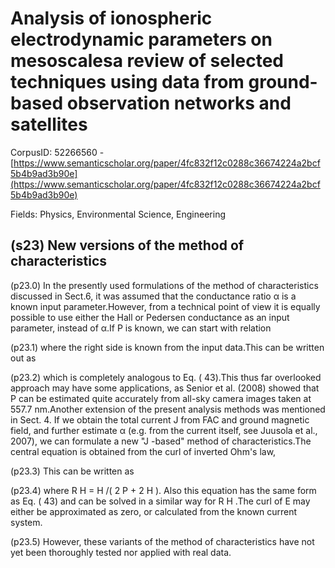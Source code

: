 # Analysis of ionospheric electrodynamic parameters on mesoscalesa review of selected techniques using data from ground-based observation networks and satellites

CorpusID: 52266560 - [https://www.semanticscholar.org/paper/4fc832f12c0288c36674224a2bcf5b4b9ad3b90e](https://www.semanticscholar.org/paper/4fc832f12c0288c36674224a2bcf5b4b9ad3b90e)

Fields: Physics, Environmental Science, Engineering

## (s23) New versions of the method of characteristics
(p23.0) In the presently used formulations of the method of characteristics discussed in Sect.6, it was assumed that the conductance ratio α is a known input parameter.However, from a technical point of view it is equally possible to use either the Hall or Pedersen conductance as an input parameter, instead of α.If P is known, we can start with relation

(p23.1) where the right side is known from the input data.This can be written out as

(p23.2) which is completely analogous to Eq. ( 43).This thus far overlooked approach may have some applications, as Senior et al. (2008) showed that P can be estimated quite accurately from all-sky camera images taken at 557.7 nm.Another extension of the present analysis methods was mentioned in Sect. 4. If we obtain the total current J from FAC and ground magnetic field, and further estimate α (e.g. from the current itself, see Juusola et al., 2007), we can formulate a new "J -based" method of characteristics.The central equation is obtained from the curl of inverted Ohm's law,

(p23.3) This can be written as

(p23.4) where R H = H /( 2 P + 2 H ). Also this equation has the same form as Eq. ( 43) and can be solved in a similar way for R H .The curl of E may either be approximated as zero, or calculated from the known current system.

(p23.5) However, these variants of the method of characteristics have not yet been thoroughly tested nor applied with real data.
